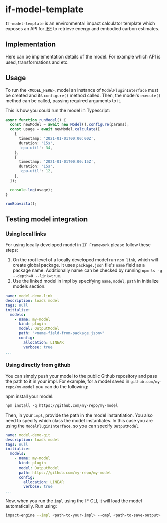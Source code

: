 # if-model-template

`If-model-template` is an environmental impact calculator template which exposes an API for [IEF](https://github.com/Green-Software-Foundation/ief) to retrieve energy and embodied carbon estimates.

## Implementation

Here can be implementation details of the model. For example which API is used, transformations and etc.

## Usage

To run the `<MODEL_HERE>`, model an instance of `ModelPluginInterface` must be created and its `configure()` method called. Then, the model's `execute()` method can be called, passing required arguments to it.

This is how you could run the model in Typescript:

```typescript
async function runModel() {
  const newModel = await new Model().configure(params);
  const usage = await newModel.calculate([
    {
      timestamp: '2021-01-01T00:00:00Z',
      duration: '15s',
      'cpu-util': 34,
    },
    {
      timestamp: '2021-01-01T00:00:15Z',
      duration: '15s',
      'cpu-util': 12,
    },
  ]);

  console.log(usage);
}

runBoavizta();
```

## Testing model integration

### Using local links

For using locally developed model in `IF Framework` please follow these steps: 

1. On the root level of a locally developed model run `npm link`, which will create global package. It uses `package.json` file's `name` field as a package name. Additionally name can be checked by running `npm ls -g --depth=0 --link=true`.
2. Use the linked model in impl by specifying `name`, `model`, `path` in initialize models section. 

```yaml
name: model-demo-link
description: loads model
tags: null
initialize:
  models:
    - name: my-model
      kind: plugin
      model: OutputModel
      path: "<name-field-from-package.json>"
      config:
        allocation: LINEAR
        verbose: true
...
```

### Using directly from github

You can simply push your model to the public Github repository and pass the path to it in your impl.
For example, for a model saved in `github.com/my-repo/my-model` you can do the following:

npm install your model: 

```
npm install -g https://github.com/my-repo/my-model
```

Then, in your `impl`, provide the path in the model instantiation. You also need to specify which class the model instantiates. In this case you are using the `ModelPluginInterface`, so you can specify `OutputModel`. 

```yaml
name: model-demo-git
description: loads model
tags: null
initialize:
  models:
    - name: my-model
      kind: plugin
      model: OutputModel
      path: https://github.com/my-repo/my-model
      config:
        allocation: LINEAR
        verbose: true
...
```

Now, when you run the `impl` using the IF CLI, it will load the model automatically. Run using:

```sh
impact-engine --impl <path-to-your-impl> --ompl <path-to-save-output>
```
